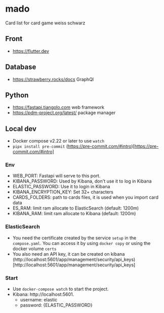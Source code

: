 # mado
Card list for card game weiss schwarz

## Front
- https://flutter.dev

## Database
- https://strawberry.rocks/docs GraphQl

## Python
- https://fastapi.tiangolo.com web framework
- https://pdm-project.org/latest/ package manager


## Local dev
- Docker compose v2.22 or later to use `watch`
- `pipx install pre-commit` (https://pre-commit.com/#intro)[https://pre-commit.com/#intro]

### Env
- WEB_PORT: Fastapi will serve to this port.
- KIBANA_PASSWORD: Used by Kibana, don't use it to log in Kibana
- ELASTIC_PASSWORD: Use it to login in Kibana
- KIBANA_ENCRYPTION_KEY: Set 32+ characters
- CARDS_FOLDERS: path to cards files, it is used when you import card data
- ES_RAM: limit ram allocate to ElasticSearch (default: 1200m)
- KIBANA_RAM: limit ram allocate to Kibana (default: 1200m)

### ElasticSearch
- You need the certificate created by the service `setup` in the `compose.yaml`. You can access it by using `docker copy` or using the docker volume `certs`
- You also need an API key, it can be created on kibana (http://localhost:5601/app/management/security/api_keys)[http://localhost:5601/app/management/security/api_keys]

### Start
- Use `docker-compose watch` to start the project.
- Kibana: http://localhost:5601.
  - username: elastic
  - password: {ELASTIC_PASSWORD}
